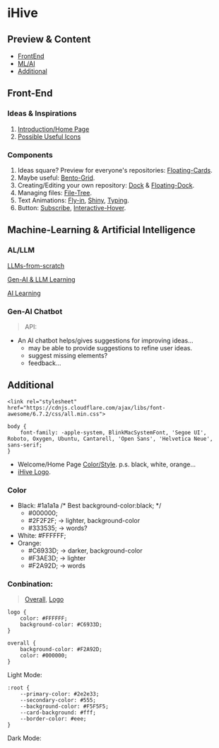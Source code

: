 # iHive

## Preview & Content
- [FrontEnd](#front-end)
- [ML/AI](#machine-learning--artificial-intelligence)
- [Additional](#additional)


## Front-End

### Ideas & Inspirations
1. [Introduction/Home Page](https://www.whitelabeliq.com/)
2. [Possible Useful Icons](https://www.uicons.com/icons-round?weight=medium)

### Components
1. Ideas square? Preview for everyone's repositories: [Floating-Cards](https://magicui.design/docs/components/marquee).
2. Maybe useful: [Bento-Grid](https://magicui.design/docs/components/bento-grid).
3. Creating/Editing your own repository: [Dock](https://magicui.design/docs/components/dock) & [Floating-Dock](https://ui.aceternity.com/components/floating-dock).
4. Managing files: [File-Tree](https://magicui.design/docs/components/file-tree).
5. Text Animations: [Fly-in](https://magicui.design/docs/components/text-animate), [Shiny](https://magicui.design/docs/components/animated-shiny-text), [Typing](https://magicui.design/docs/components/typing-animation).
6. Button: [Subscribe](https://magicui.design/docs/components/animated-subscribe-button), [Interactive-Hover](https://magicui.design/docs/components/interactive-hover-button).



## Machine-Learning & Artificial Intelligence

### AL/LLM
[LLMs-from-scratch](https://github.com/rasbt/LLMs-from-scratch)

[Gen-AI & LLM Learning](https://www.nvidia.com/en-us/learn/learning-path/generative-ai-llm/?ncid=ref-inpa-317254&deeplink=courses--4#courses-item-7757ba5d77)

[AI Learning](https://www.nvidia.com/en-us/learn/ai-learning-essentials/?ncid=ref-inpa-719993)

### Gen-AI Chatbot
> API: []()

- An AI chatbot helps/gives suggestions for improving ideas... 
    - may be able to provide suggestions to refine user ideas. 
    - suggest missing elements?
    - feedback...


## Additional
```
<link rel="stylesheet" href="https://cdnjs.cloudflare.com/ajax/libs/font-awesome/6.7.2/css/all.min.css">

body {
    font-family: -apple-system, BlinkMacSystemFont, 'Segoe UI', Roboto, Oxygen, Ubuntu, Cantarell, 'Open Sans', 'Helvetica Neue', sans-serif;
}
```

- Welcome/Home Page [Color/Style](https://pin.it/7psqTW84U). 
p.s. black, white, orange...
- [iHive Logo](https://pin.it/7tnCj3e34).

### Color
- Black: #1a1a1a  /* Best background-color:black; */
    - #000000;
    - #2F2F2F;  -> lighter, background-color
    - #333535;  -> words?
- White: #FFFFFF;
- Orange: 
    - #C6933D;  -> darker, background-color
    - #F3AE3D;  -> lighter
    - #F2A92D;  -> words

### Conbination:
> [Overall](https://pin.it/3uVu6Afb5), [Logo](https://pin.it/3uVu6Afb5)

```
logo {
    color: #FFFFFF;
    background-color: #C6933D;
}

overall {
    background-color: #F2A92D;
    color: #000000;
}
```

Light Mode:
```
:root {
    --primary-color: #2e2e33;
    --secondary-color: #555;
    --background-color: #F5F5F5;
    --card-background: #fff;
    --border-color: #eee;
}
```

Dark Mode:
